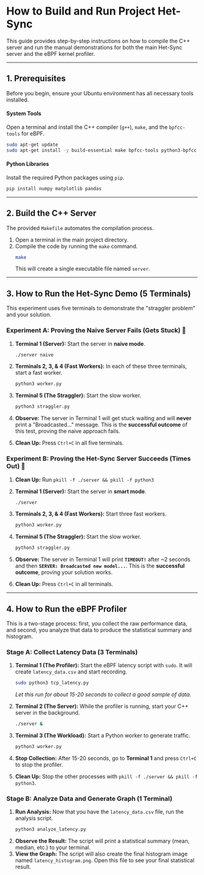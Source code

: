 # How to Build and Run Project Het-Sync

This guide provides step-by-step instructions on how to compile the C++ server and run the manual demonstrations for both the main Het-Sync server and the eBPF kernel profiler.

---
## 1. Prerequisites

Before you begin, ensure your Ubuntu environment has all necessary tools installed.

#### System Tools
Open a terminal and install the C++ compiler (`g++`), `make`, and the `bpfcc-tools` for eBPF.
```bash
sudo apt-get update
sudo apt-get install -y build-essential make bpfcc-tools python3-bpfcc linux-headers-$(uname -r)
```

#### Python Libraries
Install the required Python packages using `pip`.
```bash
pip install numpy matplotlib pandas
```

---
## 2. Build the C++ Server

The provided `Makefile` automates the compilation process.

1.  Open a terminal in the main project directory.
2.  Compile the code by running the `make` command.
    ```bash
    make
    ```
    This will create a single executable file named `server`.

---
## 3. How to Run the Het-Sync Demo (5 Terminals)

This experiment uses five terminals to demonstrate the "straggler problem" and your solution.

### Experiment A: Proving the Naive Server Fails (Gets Stuck) 🐢

1.  **Terminal 1 (Server):** Start the server in **naive mode**.
    ```bash
    ./server naive
    ```

2.  **Terminals 2, 3, & 4 (Fast Workers):** In each of these three terminals, start a fast worker.
    ```bash
    python3 worker.py
    ```

3.  **Terminal 5 (The Straggler):** Start the slow worker.
    ```bash
    python3 straggler.py
    ```

4.  **Observe:** The server in Terminal 1 will get stuck waiting and will **never** print a "Broadcasted..." message. This is the **successful outcome** of this test, proving the naive approach fails.
5.  **Clean Up:** Press `Ctrl+C` in all five terminals.

### Experiment B: Proving the Het-Sync Server Succeeds (Times Out) 🚀

1.  **Clean Up:** Run `pkill -f ./server && pkill -f python3`
2.  **Terminal 1 (Server):** Start the server in **smart mode**.
    ```bash
    ./server
    ```

3.  **Terminals 2, 3, & 4 (Fast Workers):** Start three fast workers.
    ```bash
    python3 worker.py
    ```

4.  **Terminal 5 (The Straggler):** Start the slow worker.
    ```bash
    python3 straggler.py
    ```
5.  **Observe:** The server in Terminal 1 will print **`TIMEOUT!`** after ~2 seconds and then **`SERVER: Broadcasted new model...`**. This is the **successful outcome**, proving your solution works.
6.  **Clean Up:** Press `Ctrl+C` in all terminals.

---
## 4. How to Run the eBPF Profiler

This is a two-stage process: first, you collect the raw performance data, and second, you analyze that data to produce the statistical summary and histogram.

### Stage A: Collect Latency Data (3 Terminals)

1.  **Terminal 1 (The Profiler):** Start the eBPF latency script with `sudo`. It will create `latency_data.csv` and start recording.
    ```bash
    sudo python3 tcp_latency.py
    ```
    *Let this run for about 15-20 seconds to collect a good sample of data.*

2.  **Terminal 2 (The Server):** While the profiler is running, start your C++ server in the background.
    ```bash
    ./server &
    ```

3.  **Terminal 3 (The Workload):** Start a Python worker to generate traffic.
    ```bash
    python3 worker.py
    ```

4.  **Stop Collection:** After 15-20 seconds, go to **Terminal 1** and press `Ctrl+C` to stop the profiler.
5.  **Clean Up:** Stop the other processes with `pkill -f ./server && pkill -f python3`.

### Stage B: Analyze Data and Generate Graph (1 Terminal)

1.  **Run Analysis:** Now that you have the `latency_data.csv` file, run the analysis script.
    ```bash
    python3 analyze_latency.py
    ```
2.  **Observe the Result:** The script will print a statistical summary (mean, median, etc.) to your terminal.
3.  **View the Graph:** The script will also create the final histogram image named `latency_histogram.png`. Open this file to see your final statistical result.
